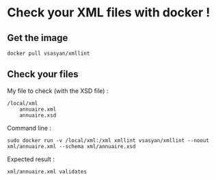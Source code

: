 Check your XML files with docker !
==================================

Get the image
-------------

    docker pull vsasyan/xmllint

Check your files
----------------

My file to check (with the XSD file) :

    /local/xml
        annuaire.xml
        annuaire.xsd

Command line :

    sudo docker run -v /local/xml:/xml xmllint vsasyan/xmllint --noout xml/annuaire.xml --schema xml/annuaire.xsd

Expected result :

    xml/annuaire.xml validates

